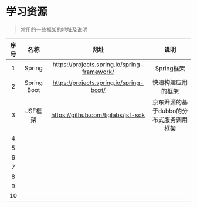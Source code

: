 # 学习资源

> 常用的一些框架的地址及说明

|序号|名称|网址|说明|
|:---:|:---:|:---:|:---:|
|1|Spring|<https://projects.spring.io/spring-framework/>|Spring框架|
|2|Spring Boot|<https://projects.spring.io/spring-boot/>|快速构建应用的框架|
|3|JSF框架|<https://github.com/tiglabs/jsf-sdk>|京东开源的基于dubbo的分布式服务调用框架|
|4||||
|5||||
|6||||
|7||||
|8||||
|9||||
|10||||